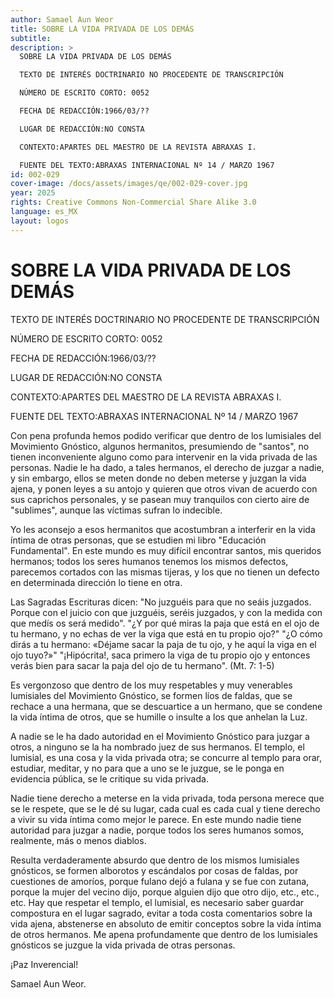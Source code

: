 ```yaml
---
author: Samael Aun Weor
title: SOBRE LA VIDA PRIVADA DE LOS DEMÁS
subtitle:
description: >
  SOBRE LA VIDA PRIVADA DE LOS DEMÁS

  TEXTO DE INTERÉS DOCTRINARIO NO PROCEDENTE DE TRANSCRIPCIÓN

  NÚMERO DE ESCRITO CORTO: 0052

  FECHA DE REDACCIÓN:1966/03/??

  LUGAR DE REDACCIÓN:NO CONSTA

  CONTEXTO:APARTES DEL MAESTRO DE LA REVISTA ABRAXAS I.

  FUENTE DEL TEXTO:ABRAXAS INTERNACIONAL Nº 14 / MARZO 1967
id: 002-029
cover-image: /docs/assets/images/qe/002-029-cover.jpg
year: 2025
rights: Creative Commons Non-Commercial Share Alike 3.0
language: es_MX
layout: logos
---
```

# SOBRE LA VIDA PRIVADA DE LOS DEMÁS

TEXTO DE INTERÉS DOCTRINARIO NO PROCEDENTE DE TRANSCRIPCIÓN

NÚMERO DE ESCRITO CORTO: 0052

FECHA DE REDACCIÓN:1966/03/??

LUGAR DE REDACCIÓN:NO CONSTA

CONTEXTO:APARTES DEL MAESTRO DE LA REVISTA ABRAXAS I.

FUENTE DEL TEXTO:ABRAXAS INTERNACIONAL Nº 14 / MARZO 1967

Con pena profunda hemos podido verificar que dentro de los lumisiales del Movimiento Gnóstico, algunos hermanitos, presumiendo de "santos", no tienen inconveniente alguno como para intervenir en la vida privada de las personas. Nadie le ha dado, a tales hermanos, el derecho de juzgar a nadie, y sin embargo, ellos se meten donde no deben meterse y juzgan la vida ajena, y ponen leyes a su antojo y quieren que otros vivan de acuerdo con sus caprichos personales, y se pasean muy tranquilos con cierto aire de "sublimes", aunque las víctimas sufran lo indecible.

Yo les aconsejo a esos hermanitos que acostumbran a interferir en la vida íntima de otras personas, que se estudien mi libro "Educación Fundamental". En este mundo es muy difícil encontrar santos, mis queridos hermanos; todos los seres humanos tenemos los mismos defectos, parecemos cortados con las mismas tijeras, y los que no tienen un defecto en determinada dirección lo tiene en otra.

Las Sagradas Escrituras dicen: "No juzguéis para que no seáis juzgados. Porque con el juicio con que juzguéis, seréis juzgados, y con la medida con que medís os será medido". "¿Y por qué miras la paja que está en el ojo de tu hermano, y no echas de ver la viga que está en tu propio ojo?" "¿O cómo dirás a tu hermano: «Déjame sacar la paja de tu ojo, y he aquí la viga en el ojo tuyo?»" "¡Hipócrita!, saca primero la viga de tu propio ojo y entonces verás bien para sacar la paja del ojo de tu hermano". (Mt. 7: 1-5)

Es vergonzoso que dentro de los muy respetables y muy venerables lumisiales del Movimiento Gnóstico, se formen líos de faldas, que se rechace a una hermana, que se descuartice a un hermano, que se condene la vida íntima de otros, que se humille o insulte a los que anhelan la Luz.

A nadie se le ha dado autoridad en el Movimiento Gnóstico para juzgar a otros, a ninguno se la ha nombrado juez de sus hermanos. El templo, el lumisial, es una cosa y la vida privada otra; se concurre al templo para orar, estudiar, meditar, y no para que a uno se le juzgue, se le ponga en evidencia pública, se le critique su vida privada.

Nadie tiene derecho a meterse en la vida privada, toda persona merece que se le respete, que se le dé su lugar, cada cual es cada cual y tiene derecho a vivir su vida íntima como mejor le parece. En este mundo nadie tiene autoridad para juzgar a nadie, porque todos los seres humanos somos, realmente, más o menos diablos.

Resulta verdaderamente absurdo que dentro de los mismos lumisiales gnósticos, se formen alborotos y escándalos por cosas de faldas, por cuestiones de amoríos, porque fulano dejó a fulana y se fue con zutana, porque la mujer del vecino dijo, porque alguien dijo que otro dijo, etc., etc., etc. Hay que respetar el templo, el lumisial, es necesario saber guardar compostura en el lugar sagrado, evitar a toda costa comentarios sobre la vida ajena, abstenerse en absoluto de emitir conceptos sobre la vida íntima de otros hermanos. Me apena profundamente que dentro de los lumisiales gnósticos se juzgue la vida privada de otras personas.

¡Paz Inverencial!

Samael Aun Weor.

